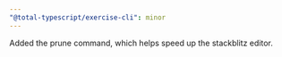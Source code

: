 ```yaml
---
"@total-typescript/exercise-cli": minor
---
```


Added the prune command, which helps speed up the stackblitz editor.
